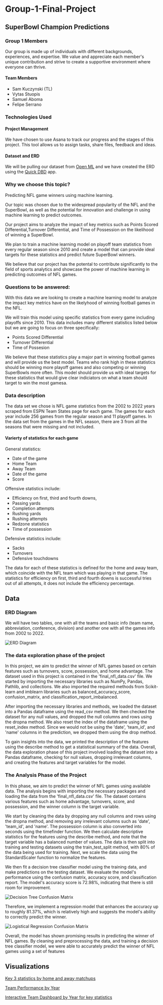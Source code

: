 # Group-1-Final-Project
## SuperBowl Champion Predictions

### Group 1 Members

Our group is made up of individuals with different backgrounds, experiences, and expertise. We value and appreciate each member's unique contribution and strive to create a supportive environment where everyone can thrive.

#### Team Members
- Sam Kuczynski (TL)
- Vytas Stuopis
- Samuel Aboma
- Felipe Serrano

### Technologies Used
#### Project Management

We have chosen to use Asana to track our progress and the stages of this project. This tool allows us to assign tasks, share files, feedback and ideas.

#### Dataset and ERD

We will be pulling our dataset from [Open ML](https://www.openml.org/search?type=data&status=active&id=43525&sort=runs) and we have created the ERD using the [Quick DBD](https://app.quickdatabasediagrams.com/#/) app.


### Why we choose this topic?

Predicting NFL game winners using machine learning.

Our topic was chosen due to the widespread popularity of the NFL and the SuperBowl, as well as the potential for innovation and challenge in using machine learning to predict outcomes.

Our project aims to analyze the impact of key metrics such as Points Scored Differential,Turnover Differential, and Time of Possession on the likelihood of winning a SuperBowl.

We plan to train a machine learning model on playoff team statistics from every regular season since 2010 and create a model that can provide ideal targets for these statistics and predict future SuperBowl winners.

We believe that our project has the potental to contribute significantly to the field of sports analytics and showcase the power of machine learning in predicting outcomes of NFL games. 

### Questions to be answered:

With this data we are looking to create a machine learning model to analyze the impact key metrics have on the likelyhood of winning football games in the NFL.

We will train this model using specific statistics from every game including playoffs since 2010. This data includes many different statistics listed below but we are going to focus on three specifically:

* Points Scored Differential
* Turnover Differential
* Time of Possesion

We believe that these statistics play a major part in winning football games and will provide us the best model. Teams who rank high in these statistics should be winning more playoff games and also competing or winning SuperBowls more often. This model should provide us with ideal targets for these statistics that would give clear indiciators on what a team should target to win the most gamesa.

### Data description

The data set we chose is NFL game statistics from the 2002 to 2022 years scraped from ESPN Team States page for each game. The games for each year include 256 games from the regular season and 11 playoff games. In the data set from the games in the NFL season, there are 3 from all the seasons that were missing and not included. 

#### Varierty of statistics for each game 

General statistics:
* Date of the game
* Home Team
* Away Team
* Date of the game
* Score

Offensive statistics include:
* Efficiency on first, third and fourth downs, 
* Passing yards
* Completion attempts
* Rushing yards
* Rushing attempts
* Redzone statistics
* Time of possession

Defensive statistics include:
* Sacks
* Turnovers
* Defensive touchdowns

The data for each of these statistics is defined for the home and away team, which coincide with the NFL team which was playing in that game. The statistics for efficiency on first, third and fourth downs is successful tries out of all attempts, it does not include the efficiency percentage.

## Data
### ERD Diagram

We will have two tables, one with all the teams and basic info (team name, abbreviation, conference, division) and another one with all the games info from 2002 to 2022.

![ERD Diagram](https://github.com/SKuczynski17/Group-1-Final-Project/blob/main/Images/ERD%20Image.png)

### The data exploration phase of the project 

In this project, we aim to predict the winner of NFL games based on certain features such as turnovers, score, possession, and home advantage. The dataset used in this project is contained in the 'final_nfl_data.csv' file. We started by importing the necessary libraries such as NumPy, Pandas, Pathlib, and collections. We also imported the required methods from Scikit-learn and imblearn libraries such as balanced_accuracy_score, confusion_matrix, and classification_report_imbalanced.
            
After importing the necessary libraries and methods, we loaded the dataset into a Pandas dataframe using the read_csv method. We then checked the dataset for any null values, and dropped the null columns and rows using the dropna method. We also reset the index of the dataframe using the reset_index method. Since we would not be using the 'date', 'team_id', and 'name' columns in the prediction, we dropped them using the drop method.

To gain insights into the data, we printed the description of the features using the describe method to get a statistical summary of the data. Overall, the data exploration phase of this project involved loading the dataset into a Pandas dataframe, checking for null values, dropping irrelevant columns, and creating the features and target variables for the model.

### The Analysis Phase of the Project

In this phase, we aim to predict the winner of NFL games using available data. The analysis begins with importing the necessary packages and loading the data from the 'final_nfl_data.csv' file. The dataset contains various features such as home advantage, turnovers, score, and possession, and the winner column is the target variable.

We start by cleaning the data by dropping any null columns and rows using the dropna method, and removing any irrelevant columns such as 'date', 'team_id', and 'name'. The possession column is also converted into seconds using the timefinder function. We then calculate descriptive statistics for the features using the describe method, and note that the target variable has a balanced number of values.
The data is then split into training and testing datasets using the train_test_split method, with 80% of the data being used for training. Next, we scale the data using the StandardScaler function to normalize the features.

We then fit a decision tree classifier model using the training data, and make predictions on the testing dataset. We evaluate the model's performance using the confusion matrix, accuracy score, and classification report. The model's accuracy score is 72.98%, indicating that there is still room for improvement.

![Decision Tree Confusion Matrix](https://github.com/SKuczynski17/Group-1-Final-Project/blob/main/Images/Decision%20Tree%20Confusion%20Matrix.png)

Therefore, we implement a regression model that enhances the accuracy up to roughly 81.37%, which is relatively high and suggests the model's ability to correctly predict the winner. 

![Logistical Regression Confusion Matrix](https://github.com/SKuczynski17/Group-1-Final-Project/blob/main/Images/Logistical%20Regression%20Accuracy%20Score%20and%20Classification%20Matrix.png)

Overall, the model has shown promising results in predicting the winner of NFL games. By cleaning and preprocessing the data, and training a decision tree classifier model, we were able to accurately predict the winner of NFL games using a set of features


## Visualizations

[Key 3 statistics by home and away matchups](https://public.tableau.com/app/profile/vytas.stuopis/viz/NFLTeamStats_16806554198700/AllStatsbyHomeandAwayTeam)

[Team Performance by Year](https://public.tableau.com/app/profile/samuel.kuczynski/viz/Final_Project_16807594084690/Dashboard1)

[Interactive Team Dashboard by Year for key statistics](https://public.tableau.com/app/profile/samuel.kuczynski/viz/Final_Project_Interactive_Dashboard/AverageForWinners)

